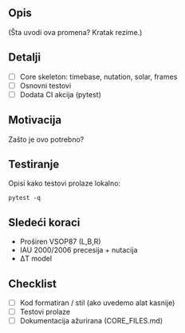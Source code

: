## Opis
(Šta uvodi ova promena? Kratak rezime.)

## Detalji
- [ ] Core skeleton: timebase, nutation, solar, frames
- [ ] Osnovni testovi
- [ ] Dodata CI akcija (pytest)

## Motivacija
Zašto je ovo potrebno?

## Testiranje
Opisi kako testovi prolaze lokalno:
```
pytest -q
```

## Sledeći koraci
- Proširen VSOP87 (L,B,R)
- IAU 2000/2006 precesija + nutacija
- ΔT model

## Checklist
- [ ] Kod formatiran / stil (ako uvedemo alat kasnije)
- [ ] Testovi prolaze
- [ ] Dokumentacija ažurirana (CORE_FILES.md)
